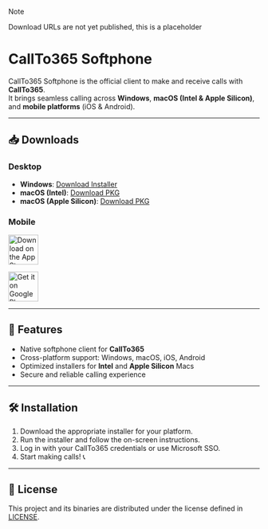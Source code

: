 > [!NOTE]  
> Download URLs are not yet published, this is a placeholder

# CallTo365 Softphone  

CallTo365 Softphone is the official client to make and receive calls with **CallTo365**.  
It brings seamless calling across **Windows**, **macOS (Intel & Apple Silicon)**, and **mobile platforms** (iOS & Android).  

---

## 📥 Downloads  

### Desktop  
- **Windows**: [Download Installer](./binaries/365ONE-1.0.0.0~54fe74540c0-x64.exe)
- **macOS (Intel)**: [Download PKG](./binaries/CallTo365_1.0.0_x86_signed.pkg)
- **macOS (Apple Silicon)**: [Download PKG](./binaries/CallTo365_1.0.0_arm64_signed.pkg)

### Mobile  
<p align="left">
  <a href="https://apps.apple.com/app/idYOUR_APPLE_APP_ID" target="_blank">
    <img src="https://developer.apple.com/assets/elements/badges/download-on-the-app-store.svg" alt="Download on the App Store" height="60"/>
  </a>
</p>
<p align="left">
  <a href="https://play.google.com/store/apps/details?id=YOUR_ANDROID_APP_ID" target="_blank">
    <img src="https://upload.wikimedia.org/wikipedia/commons/7/78/Google_Play_Store_badge_EN.svg" alt="Get it on Google Play" height="60"/>
  </a>
</p>  

---

## 🚀 Features  
- Native softphone client for **CallTo365**  
- Cross-platform support: Windows, macOS, iOS, Android  
- Optimized installers for **Intel** and **Apple Silicon** Macs  
- Secure and reliable calling experience  

---

## 🛠️ Installation  

1. Download the appropriate installer for your platform.  
2. Run the installer and follow the on-screen instructions.  
3. Log in with your CallTo365 credentials or use Microsoft SSO.  
4. Start making calls! 📞

---

## 📄 License  

This project and its binaries are distributed under the license defined in [LICENSE](./LICENSE).  
